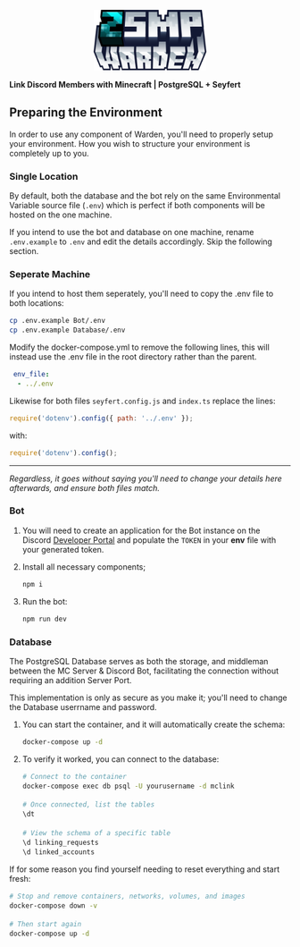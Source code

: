 <p align="center">
  <img src="./assets/project/warden.png" alt="Warden" width="40%" />
  
  **Link Discord Members with Minecraft | PostgreSQL + Seyfert**
</p>

## Preparing the Environment
In order to use any component of Warden, you'll need to properly setup your environment. How you wish to structure your environment is completely up to you. 


### Single Location
By default, both the database and the bot rely on the same Environmental Variable source file (`.env`) which is perfect if both components will be hosted on the one machine.

If you intend to use the bot and database on one machine, rename `.env.example` to `.env` and edit the details accordingly. Skip the following section.

### Seperate Machine
If you intend to host them seperately, you'll need to copy the .env file to both locations:
   ```bash
   cp .env.example Bot/.env
   cp .env.example Database/.env
   ```
   Modify the docker-compose.yml to remove the following lines, this will instead use the .env file in the root directory rather than the parent.
   ```yml
    env_file:
     - ../.env
   ```
   Likewise for both files `seyfert.config.js` and `index.ts` replace the lines: 
   ```js
   require('dotenv').config({ path: '../.env' });
   ```
   with:
   ```js
   require('dotenv').config();
   ````
---
_Regardless, it goes without saying you'll need to change your details here afterwards, and ensure both files match._

### Bot
1. You will need to create an application for the Bot instance on the Discord [Developer Portal](https://discord.com/developers/applications) and populate the `TOKEN` in your **env** file with your generated token. 

2. Install all necessary components;
   ```bash
   npm i
   ```
3. Run the bot:
   ```bash
   npm run dev
   ```
 ### Database
The PostgreSQL Database serves as both the storage, and middleman between the MC Server & Discord Bot, facilitating the connection without requiring an addition Server Port.

This implementation is only as secure as you make it; you'll need to change the Database userrname and password.

1. You can start the container, and it will automatically create the schema:
    ```bash
    docker-compose up -d
    ```
2. To verify it worked, you can connect to the database:
    ```bash
    # Connect to the container
    docker-compose exec db psql -U yourusername -d mclink
    
    # Once connected, list the tables
    \dt
    
    # View the schema of a specific table
    \d linking_requests
    \d linked_accounts 
    ```

If for some reason you find yourself needing to reset everything and start fresh:
```bash
# Stop and remove containers, networks, volumes, and images
docker-compose down -v

# Then start again
docker-compose up -d
```